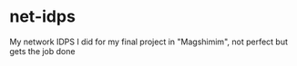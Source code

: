 # net-idps
My network IDPS I did for my final project in "Magshimim", not perfect but gets the job done
